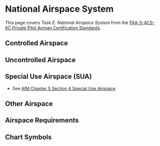 # National Airspace System

This page covers *Task E. National Airspace System* from the [FAA-S-ACS-6C Private Pilot Airman Certification Standards](https://www.faa.gov/training_testing/testing/acs/private_airplane_acs_6.pdf).

<!--@include: ./docs/src/includes/airspace/overview.md | shift:1-->

## Controlled Airspace

<!--@include: ./docs/src/includes/airspace/class-a.md | shift:2-->
<!--@include: ./docs/src/includes/airspace/class-b.md | shift:2-->
<!--@include: ./docs/src/includes/airspace/class-c.md | shift:2-->
<!--@include: ./docs/src/includes/airspace/class-d.md | shift:2-->
<!--@include: ./docs/src/includes/airspace/class-e.md | shift:2-->

## Uncontrolled Airspace

<!--@include: ./docs/src/includes/airspace/class-g.md | shift:2-->

## Special Use Airspace (SUA)

* See [AIM Chapter 5 Section 4 Special Use Airspace](https://www.faa.gov/air_traffic/publications/atpubs/aim_html/chap3_section_4.html)

<!--@include: ./docs/src/includes/airspace/prohibited.md | shift:2-->
<!--@include: ./docs/src/includes/airspace/restricted.md | shift:2-->
<!--@include: ./docs/src/includes/airspace/warning.md | shift:2-->
<!--@include: ./docs/src/includes/airspace/moa.md | shift:2-->
<!--@include: ./docs/src/includes/airspace/alert.md | shift:2-->
<!--@include: ./docs/src/includes/airspace/cfa.md | shift:2-->
<!--@include: ./docs/src/includes/airspace/nsa.md | shift:2-->

## Other Airspace

<!--@include: ./docs/src/includes/airspace/advisory.md | shift:2-->
<!--@include: ./docs/src/includes/airspace/mtr.md | shift:2-->
<!--@include: ./docs/src/includes/airspace/tfr.md | shift:2-->
<!--@include: ./docs/src/includes/airspace/parachute.md | shift:2-->
<!--@include: ./docs/src/includes/airspace/vfr-routes.md | shift:2-->
<!--@include: ./docs/src/includes/airspace/trsa.md | shift:2-->
<!--@include: ./docs/src/includes/airspace/satr-sfra.md | shift:2-->
<!--@include: ./docs/src/includes/airspace/adiz.md | shift:2-->
<!--@include: ./docs/src/includes/airspace/victor.md | shift:2-->
<!--@include: ./docs/src/includes/airspace/random.md | shift:2-->

## Airspace Requirements

<!--@include: ./docs/src/includes/airspace-requirements/weather.md | shift:2-->
<!--@include: ./docs/src/includes/airspace-requirements/communication.md | shift:2-->
<!--@include: ./docs/src/includes/airspace-requirements/transponder.md | shift:2-->
<!--@include: ./docs/src/includes/airspace-requirements/adsb.md | shift:2-->
<!--@include: ./docs/src/includes/airspace-requirements/speed.md | shift:2-->

<!--@include: ./docs/src/includes/airspace/overlapping.md | shift:1-->

## Chart Symbols

<!--@include: ./docs/src/includes/charts/overview.md | shift:2-->
<!--@include: ./docs/src/includes/charts/sectional.md | shift:2-->
<!--@include: ./docs/src/includes/charts/tac.md | shift:2-->
<!--@include: ./docs/src/includes/charts/flyway.md | shift:2-->
<!--@include: ./docs/src/includes/charts/wac.md | shift:2-->
<!--@include: ./docs/src/includes/charts/helicopter.md | shift:2-->
<!--@include: ./docs/src/includes/charts/altitude-figures.md | shift:2-->

<!--@include: ./docs/src/includes/charts/proper-and-current.md | shift:1-->

<!--@include: ./docs/src/includes/special-vfr.md | shift:1-->

<!--@include: ./docs/src/includes/airspace/references.md | shift:1-->
